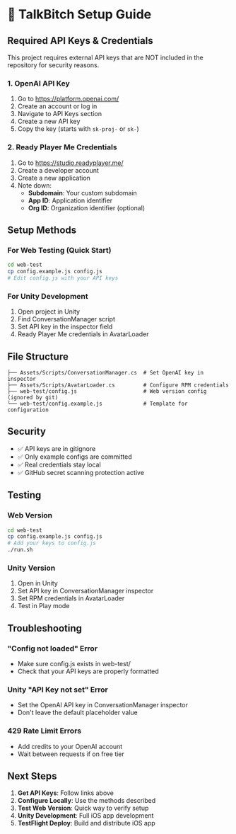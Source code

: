 # 🔧 TalkBitch Setup Guide

## Required API Keys & Credentials

This project requires external API keys that are NOT included in the repository for security reasons.

### 1. OpenAI API Key

1. Go to https://platform.openai.com/
2. Create an account or log in
3. Navigate to API Keys section
4. Create a new API key
5. Copy the key (starts with `sk-proj-` or `sk-`)

### 2. Ready Player Me Credentials

1. Go to https://studio.readyplayer.me/
2. Create a developer account
3. Create a new application
4. Note down:
   - **Subdomain**: Your custom subdomain
   - **App ID**: Application identifier
   - **Org ID**: Organization identifier (optional)

## Setup Methods

### For Web Testing (Quick Start)

```bash
cd web-test
cp config.example.js config.js
# Edit config.js with your API keys
```

### For Unity Development

1. Open project in Unity
2. Find ConversationManager script
3. Set API key in the inspector field
4. Ready Player Me credentials in AvatarLoader

## File Structure

```
├── Assets/Scripts/ConversationManager.cs  # Set OpenAI key in inspector
├── Assets/Scripts/AvatarLoader.cs         # Configure RPM credentials
├── web-test/config.js                     # Web version config (ignored by git)
└── web-test/config.example.js             # Template for configuration
```

## Security

- ✅ API keys are in gitignore
- ✅ Only example configs are committed
- ✅ Real credentials stay local
- ✅ GitHub secret scanning protection active

## Testing

### Web Version
```bash
cd web-test
cp config.example.js config.js
# Add your keys to config.js
./run.sh
```

### Unity Version
1. Open in Unity
2. Set API key in ConversationManager inspector
3. Set RPM credentials in AvatarLoader
4. Test in Play mode

## Troubleshooting

### "Config not loaded" Error
- Make sure config.js exists in web-test/
- Check that your API keys are properly formatted

### Unity "API Key not set" Error
- Set the OpenAI API key in ConversationManager inspector
- Don't leave the default placeholder value

### 429 Rate Limit Errors
- Add credits to your OpenAI account
- Wait between requests if on free tier

## Next Steps

1. **Get API Keys**: Follow links above
2. **Configure Locally**: Use the methods described
3. **Test Web Version**: Quick way to verify setup
4. **Unity Development**: Full iOS app development
5. **TestFlight Deploy**: Build and distribute iOS app